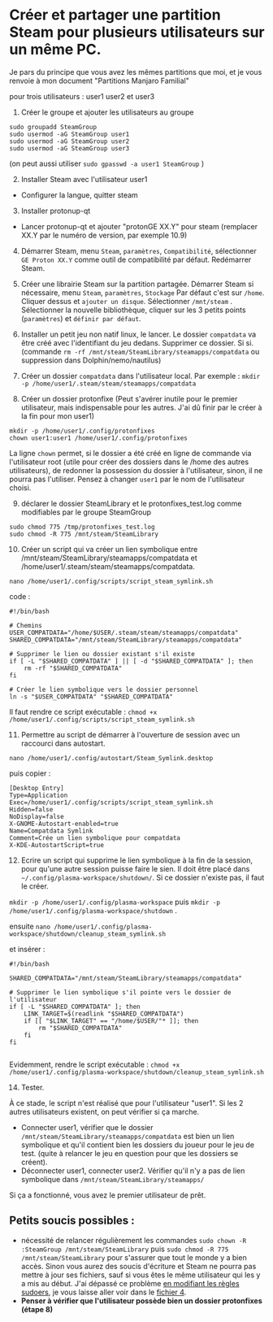 # Créer et partager une partition Steam pour plusieurs utilisateurs sur un même PC.

Je pars du principe que vous avez les mêmes partitions que moi, et je vous renvoie à mon document "Partitions Manjaro Familial"

pour trois utilisateurs : user1 user2 et user3

1. Créer le groupe et ajouter les utilisateurs au groupe
```
sudo groupadd SteamGroup
sudo usermod -aG SteamGroup user1
sudo usermod -aG SteamGroup user2
sudo usermod -aG SteamGroup user3
```
(on peut aussi utiliser `sudo gpasswd -a user1 SteamGroup` )

2. Installer Steam avec l'utilisateur user1
- Configurer la langue, quitter steam

3. Installer protonup-qt
- Lancer protonup-qt et ajouter "protonGE XX.Y" pour steam (remplacer XX.Y par le numéro de version, par exemple 10.9)

4. Démarrer Steam, menu `Steam`, `paramètres`, `Compatibilité`, sélectionner `GE Proton XX.Y` comme outil de compatibilité par défaut.
Redémarrer Steam.

5. Créer une librairie Steam sur la partition partagée.
Démarrer Steam si nécessaire, menu `Steam`, `paramètres`, `Stockage`
Par défaut c'est sur `/home`. Cliquer dessus et `ajouter un disque`. Sélectionner  `/mnt/steam` .
Sélectionner la nouvelle bibliothèque, cliquer sur les 3 petits points (`paramètres`) et `définir par défaut`.

6. Installer un petit jeu non natif linux, le lancer. Le dossier `compatdata` va être créé avec l'identifiant du jeu dedans.
Supprimer ce dossier. Si si. (commande `rm -rf /mnt/steam/SteamLibrary/steamapps/compatdata` ou suppression dans Dolphin/nemo/nautilus)

7. Créer un dossier `compatdata` dans l'utilisateur local. Par exemple :
```mkdir -p /home/user1/.steam/steam/steamapps/compatdata```

8. Créer un dossier protonfixe (Peut s'avérer inutile pour le premier utilisateur, mais indispensable pour les autres. J'ai dû finir par le créer à la fin pour mon user1)
```
mkdir -p /home/user1/.config/protonfixes
chown user1:user1 /home/user1/.config/protonfixes
```

La ligne `chown` permet, si le dossier a été créé en ligne de commande via l'utilisateur root 
(utile pour créer des dossiers dans le /home des autres utilisateurs), de redonner la possession du dossier à l'utilisateur,
sinon, il ne pourra pas l'utiliser. Pensez à changer `user1` par le nom de l'utilisateur choisi.

9. déclarer le dossier SteamLibrary et le protonfixes_test.log comme modifiables par le groupe SteamGroup
```
sudo chmod 775 /tmp/protonfixes_test.log
sudo chmod -R 775 /mnt/steam/SteamLibrary
```

10. Créer un script qui va créer un lien symbolique entre /mnt/steam/SteamLibrary/steamapps/compatdata et 
/home/user1/.steam/steam/steamapps/compatdata.


`nano /home/user1/.config/scripts/script_steam_symlink.sh`

code :
```
#!/bin/bash

# Chemins
USER_COMPATDATA="/home/$USER/.steam/steam/steamapps/compatdata"
SHARED_COMPATDATA="/mnt/steam/SteamLibrary/steamapps/compatdata"

# Supprimer le lien ou dossier existant s'il existe
if [ -L "$SHARED_COMPATDATA" ] || [ -d "$SHARED_COMPATDATA" ]; then
    rm -rf "$SHARED_COMPATDATA"
fi

# Créer le lien symbolique vers le dossier personnel
ln -s "$USER_COMPATDATA" "$SHARED_COMPATDATA"
```
Il faut rendre ce script exécutable : `chmod +x /home/user1/.config/scripts/script_steam_symlink.sh`

11. Permettre au script de démarrer à l'ouverture de session avec un raccourci dans autostart.

`nano /home/user1/.config/autostart/Steam_Symlink.desktop`

puis copier :
```
[Desktop Entry]
Type=Application
Exec=/home/user1/.config/scripts/script_steam_symlink.sh
Hidden=false
NoDisplay=false
X-GNOME-Autostart-enabled=true
Name=Compatdata Symlink
Comment=Crée un lien symbolique pour compatdata
X-KDE-AutostartScript=true
```

12. Ecrire un script qui supprime le lien symbolique à la fin de la session, pour qu'une autre session puisse faire le sien.
Il doit être placé dans `~/.config/plasma-workspace/shutdown/`. Si ce dossier n'existe pas, il faut le créer.

`mkdir -p /home/user1/.config/plasma-workspace` puis `mkdir -p /home/user1/.config/plasma-workspace/shutdown` .

ensuite `nano /home/user1/.config/plasma-workspace/shutdown/cleanup_steam_symlink.sh`

et insérer :
```
#!/bin/bash

SHARED_COMPATDATA="/mnt/steam/SteamLibrary/steamapps/compatdata"

# Supprimer le lien symbolique s'il pointe vers le dossier de l'utilisateur
if [ -L "$SHARED_COMPATDATA" ]; then
    LINK_TARGET=$(readlink "$SHARED_COMPATDATA")
    if [[ "$LINK_TARGET" == "/home/$USER/"* ]]; then
        rm "$SHARED_COMPATDATA"
    fi
fi


```
Evidemment, rendre le script exécutable :
`chmod +x /home/user1/.config/plasma-workspace/shutdown/cleanup_steam_symlink.sh`


14. Tester.

À ce stade, le script n'est réalisé que pour l'utilisateur "user1". Si les 2 autres utilisateurs existent, on peut vérifier si ça marche.
 - Connecter user1, vérifier que le dossier `/mnt/steam/SteamLibrary/steamapps/compatdata` est bien un lien symbolique et qu'il contient bien les dossiers du joueur pour le jeu de test. (quite à relancer le jeu en question pour que les dossiers se créent).
 - Déconnecter user1, connecter user2. Vérifier qu'il n'y a pas de lien symbolique dans  `/mnt/steam/SteamLibrary/steamapps/`

Si ça a fonctionné, vous avez le premier utilisateur de prêt.

## Petits soucis possibles :
- nécessité de relancer régulièrement les commandes `sudo chown -R :SteamGroup /mnt/steam/SteamLibrary` puis `sudo chmod -R 775 /mnt/steam/SteamLibrary` pour s'assurer que tout le monde y a bien accès. Sinon vous aurez des soucis d'écriture et Steam ne pourra pas mettre à jour ses fichiers, sauf si vous êtes le même utilisateur qui les y a mis au début. J'ai dépassé ce problème [en modifiant les règles sudoers](https://github.com/Leloinadrass/Manjaro/blob/main/4.%20Aller%20plus%20loin%20%3A%20sudoers.md), je vous laisse aller voir dans le [fichier 4](https://github.com/Leloinadrass/Manjaro/blob/main/4.%20Aller%20plus%20loin%20%3A%20sudoers.md).
- **Penser à vérifier que l'utilisateur possède bien un dossier protonfixes (étape 8)**
